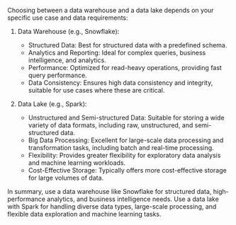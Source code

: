 Choosing between a data warehouse and a data lake depends on your specific use case and data requirements:

1. Data Warehouse (e.g., Snowflake):

    - Structured Data: Best for structured data with a predefined schema.
    - Analytics and Reporting: Ideal for complex queries, business intelligence, and analytics.
    - Performance: Optimized for read-heavy operations, providing fast query performance.
    - Data Consistency: Ensures high data consistency and integrity, suitable for use cases where these are critical.

2. Data Lake (e.g., Spark):

    - Unstructured and Semi-structured Data: Suitable for storing a wide variety of data formats, including raw,
      unstructured, and semi-structured data.
    - Big Data Processing: Excellent for large-scale data processing and transformation tasks, including batch and
      real-time processing.
    - Flexibility: Provides greater flexibility for exploratory data analysis and machine learning workloads.
    - Cost-Effective Storage: Typically offers more cost-effective storage for large volumes of data.

In summary, use a data warehouse like Snowflake for structured data, high-performance analytics, and business
intelligence needs. Use a data lake with Spark for handling diverse data types, large-scale processing, and flexible
data exploration and machine learning tasks.
